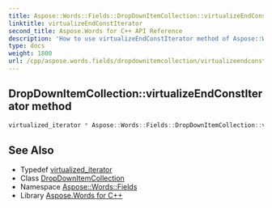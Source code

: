 ```yaml
---
title: Aspose::Words::Fields::DropDownItemCollection::virtualizeEndConstIterator method
linktitle: virtualizeEndConstIterator
second_title: Aspose.Words for C++ API Reference
description: 'How to use virtualizeEndConstIterator method of Aspose::Words::Fields::DropDownItemCollection class in C++.'
type: docs
weight: 1800
url: /cpp/aspose.words.fields/dropdownitemcollection/virtualizeendconstiterator/
---
```

## DropDownItemCollection::virtualizeEndConstIterator method




```cpp
virtualized_iterator * Aspose::Words::Fields::DropDownItemCollection::virtualizeEndConstIterator() const override
```

## See Also

* Typedef [virtualized_iterator](../virtualized_iterator/)
* Class [DropDownItemCollection](../)
* Namespace [Aspose::Words::Fields](../../)
* Library [Aspose.Words for C++](../../../)

